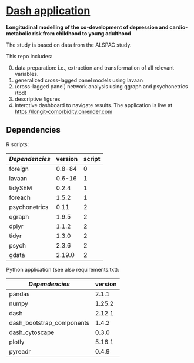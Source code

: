 # <ins>Dash application</ins>

**Longitudinal modelling of the co-development of depression and cardio-metabolic risk from childhood to young adulthood**

The study is based on data from the ALSPAC study.

This repo includes: 
  
  0. data preparation: i.e., extraction and transformation of all relevant variables.
  1. generalized cross-lagged panel models using lavaan
  2. (cross-lagged panel) network analysis using qgraph and psychonetrics (tbd)
  3. descriptive figures
  4. interctive dashboard to navigate results. The application is live at https://longit-comorbidity.onrender.com

## Dependencies

R scripts:

| _Dependencies_            | version | script |
| ------------------------- | ------- | ------ |
| foreign                   | 0.8-84  | 0      |
| lavaan                    | 0.6-16  | 1      |
| tidySEM                   | 0.2.4   | 1      |
| foreach                   | 1.5.2   | 1      |
| psychonetrics             | 0.11    | 2      |
| qgraph                    | 1.9.5   | 2      |
| dplyr                     | 1.1.2   | 2      |
| tidyr                     | 1.3.0   | 2      |
| psych                     | 2.3.6   | 2      |
| gdata                     | 2.19.0  | 2      |

Python application (see also requirements.txt):

| _Dependencies_            | version |
| ------------------------- | ------- |
| pandas                    | 2.1.1   |
| numpy                     | 1.25.2  |
| dash                      | 2.12.1  |
| dash_bootstrap_components | 1.4.2   |
| dash_cytoscape            | 0.3.0   |
| plotly                    | 5.16.1  |
| pyreadr                   | 0.4.9   |
